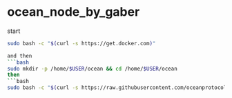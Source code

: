 # ocean_node_by_gaber
start
```bash
sudo bash -c "$(curl -s https://get.docker.com)"

and then 
```bash
sudo mkdir -p /home/$USER/ocean && cd /home/$USER/ocean
then
```bash
sudo bash -c "$(curl -s https://raw.githubusercontent.com/oceanprotocol/ocean-node/main/scripts/ocean-node-quickstart.sh)"



